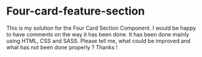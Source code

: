 # Four-card-feature-section
This is my solution for the Four Card Section Component. I would be happy to have comments on the way it has been done. It has been done mainly using HTML, CSS and SASS. Please tell me, what could be improved and what has not been done properly ? Thanks !
